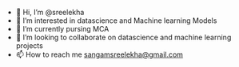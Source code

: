- 👋 Hi, I’m @sreelekha
- 👀 I’m interested in datascience and Machine learning Models
- 🌱 I’m currently pursing MCA
- 💞️ I’m looking to collaborate on datascience and machine learning projects
- 📫 How to reach me sangamsreelekha@gmail.com
  

<!---
sreelekha24241/sreelekha24241 is a ✨ special ✨ repository because its `README.md` (this file) appears on your GitHub profile.
You can click the Preview link to take a look at your changes.
--->
